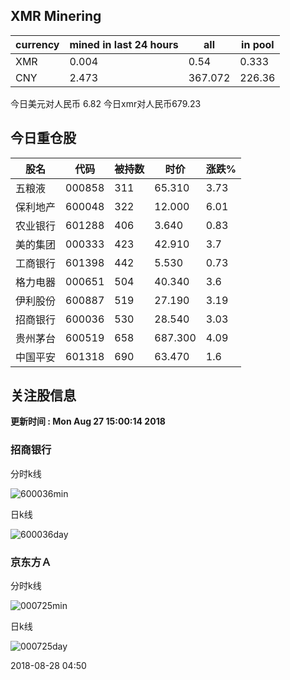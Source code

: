 ## XMR Minering

|currency|mined in last 24 hours|all|in pool|
|---|---|---|---|
|XMR|0.004|0.54|0.333|
|CNY|2.473|367.072|226.36|

今日美元对人民币 6.82	今日xmr对人民币679.23


## 今日重仓股 

|股名|代码|被持数|时价|涨跌%|
|---|---|---|---|---|
|五粮液|000858|311|65.310|3.73|
|保利地产|600048|322|12.000|6.01|
|农业银行|601288|406|3.640|0.83|
|美的集团|000333|423|42.910|3.7|
|工商银行|601398|442|5.530|0.73|
|格力电器|000651|504|40.340|3.6|
|伊利股份|600887|519|27.190|3.19|
|招商银行|600036|530|28.540|3.03|
|贵州茅台|600519|658|687.300|4.09|
|中国平安|601318|690|63.470|1.6|

## 关注股信息
**更新时间 : Mon Aug 27 15:00:14 2018**
### 招商银行 
分时k线

![600036min](http://image.sinajs.cn/newchart/min/n/sh600036.gif)

日k线

![600036day](http://image.sinajs.cn/newchart/daily/n/sh600036.gif)

### 京东方Ａ 
分时k线

![000725min](http://image.sinajs.cn/newchart/min/n/sz000725.gif)

日k线

![000725day](http://image.sinajs.cn/newchart/daily/n/sz000725.gif)

2018-08-28 04:50